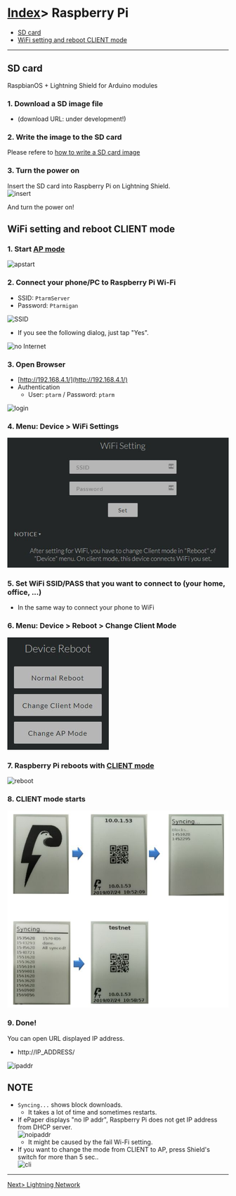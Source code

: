 # [Index](index.html)> Raspberry Pi

* [SD card](#sd-card)
* [WiFi setting and reboot CLIENT mode](#wifi-setting-and-reboot-client-mode)

----

## SD card

RaspbianOS + Lightning Shield for Arduino modules

### 1. Download a SD image file

* (download URL: under development!)

### 2. Write the image to the SD card

Please refere to [how to write a SD card image](https://www.raspberrypi.org/documentation/installation/installing-images/README.md)

### 3. Turn the power on

Insert the SD card into Raspberry Pi on Lightning Shield.  
![insert](images/insert_sd.jpg)

And turn the power on!

## WiFi setting and reboot CLIENT mode

### 1. Start [AP mode](setup_faq.md#ap-mode)

![apstart](images/wifi_00.jpg)

### 2. Connect your phone/PC to Raspberry Pi Wi-Fi

* SSID: `PtarmServer`
* Password: `Ptarmigan`

![SSID](images/android_ssid.jpg)


* If you see the following dialog, just tap "Yes".

![no Internet](images/android_nointernet.jpg)

### 3. Open Browser

* [http://192.168.4.1/](http://192.168.4.1/)
* Authentication
  * User: `ptarm` / Password: `ptarm`

![login](images/web_login.jpg)

### 4. **Menu: Device > WiFi Settings**  

![ssid](images/wifi_01.jpg)

### 5. Set WiFi SSID/PASS that you want to connect to (your home, office, ...)

* In the same way to connect your phone to WiFi

### 6. **Menu: Device > Reboot > Change Client Mode**  

![cli](images/wifi_02.jpg)

### 7. Raspberry Pi reboots with [CLIENT mode](setup_faq.md#client-mode)

![reboot](images/wifi_03.jpg)

### 8. CLIENT mode starts  

![cli](images/wifi_04.jpg)

### 9. Done!

You can open URL displayed IP address.

* http://IP_ADDRESS/

![ipaddr](images/ipaddr.jpg)

## NOTE

* `Syncing...` shows block downloads.
  * It takes a lot of time and sometimes restarts.
* If ePaper displays "no IP addr", Raspberry Pi does not get IP address from DHCP server.  
  ![noipaddr](images/noipaddr.jpg)
  * It might be caused by the fail Wi-Fi setting.  
* If you want to change the mode from CLIENT to AP, press Shield's switch for more than 5 sec..  
  ![cli](images/emer_01.jpg)

----

[Next> Lightning Network](setup_ln.md)
